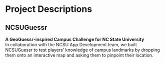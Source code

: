 # Project Descriptions

## NCSUGuessr
**A GeoGuessr‑inspired Campus Challenge for NC State University**  
In collaboration with the NCSU App Development team, we built NCSUGuessr to test players’ knowledge of campus landmarks by dropping them onto an interactive map and asking them to pinpoint their location.
